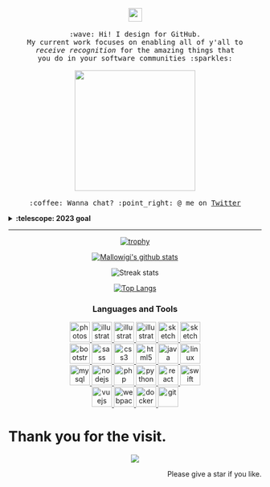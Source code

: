 <p align="center">
  <img src="https://cdn.jsdelivr.net/gh/Semporia/Semporia@master/image/Happy.gif" width="27px">
  <br><br>
  <samp>
    :wave: Hi! I design for GitHub.
    <br>My current work focuses on enabling all of y'all to
      <br><em>receive recognition</em> for the amazing things that
    <br>you do in your software communities :sparkles:<br><br>
    <img src="https://cdn.jsdelivr.net/gh/Semporia/Semporia@master/image/Pikachu.gif" width="240px" align="center">
    <br><br>:coffee: Wanna chat? :point_right: @ me on <a href="https://twitter.com/Swanpor">Twitter</a>
  </samp>
</p>

<details>
  <summary><b>:telescope: 2023 goal</b></summary>
  <br>
  I want to make a little game this year. that makes it really easy to design a game if you're primarily focusing on the art and story (like myself). I'm hoping to print this on a cartridge when I'm done so you can actually experience it on a Gameboy!
</details>

***

<div align="center"> 

[![trophy](https://github-profile-trophy.vercel.app/?username=Semporia&row=2&column=4&margin-w=15&margin-h=15&no-bg=true&theme=onedark)](https://github.com/Semporia)

[![Mallowigi's github stats](https://github-readme-stats.vercel.app/api?username=Semporia&show_icons=true&count_private=true&include_all_commits=true&title_color=eb1f6a&icon_color=e28905&text_color=999999&bg_color=27282200)](https://github.com/Semporia)

![Streak stats](https://github-readme-streak-stats.herokuapp.com/?user=Semporia&langs_count=8&title_color=eb1f6a&icon_color=e28905&text_color=999999&bg_color=27282200)

[![Top Langs](https://github-readme-stats.vercel.app/api/top-langs/?username=Semporia&langs_count=8&title_color=eb1f6a&icon_color=e28905&text_color=999999&bg_color=27282200)](https://github.com/Semporia)


</div>

<div align="center">
  <h3>
    Languages and Tools
  </h3>
  <p>
    <a href="https://www.photoshop.com/en" target="_blank">
      <img src="https://cdn.jsdelivr.net/gh/Semporia/Semporia@master/icon/Adobe-photoshop.svg" alt="photoshop" width="40" height="40" />
    </a>
    <a href="https://www.adobe.com/in/products/illustrator.html" target="_blank">
      <img src="https://cdn.jsdelivr.net/gh/Semporia/Semporia@master/icon/Adobe-illustrator.svg" alt="illustrator" width="40" height="40" />
    </a>
    <a href="https://www.adobe.com/in/products/photoshop-lightroom.html" target="_blank">
      <img src="https://cdn.jsdelivr.net/gh/Semporia/Semporia@master/icon/Adobe-Lightroom-Classic.svg" alt="illustrator" width="40" height="40" />
    </a>
    <a href="https://www.adobe.com/in/products/dreamweaver.html" target="_blank">
      <img src="https://cdn.jsdelivr.net/gh/Semporia/Semporia@master/icon/Adobe-Dreamweaver.svg" alt="illustrator" width="40" height="40" />
    </a>
    <a href="https://www.sketch.com/" target="_blank">
      <img src="https://cdn.jsdelivr.net/gh/Semporia/Semporia@master/icon/sketchapp-icon.svg" alt="sketch" width="40" height="40" />
    </a>
    <a href="https://www.sketch.com/" target="_blank">
      <img src="https://cdn.jsdelivr.net/gh/Semporia/Semporia@master/icon/final-cut-pro.svg" alt="sketch" width="40" height="40" />
    </a>
    <br/>
    <a href="https://getbootstrap.com" target="_blank">
      <img src="https://cdn.jsdelivr.net/gh/Semporia/Semporia@master/icon/bootstrap-plain-wordmark.svg" alt="bootstrap" width="40" height="40" />
    </a>
    <a href="https://sass-lang.com" target="_blank">
      <img src="https://cdn.jsdelivr.net/gh/Semporia/Semporia@master/icon/sass-original.svg" alt="sass" width="40" height="40" />
    </a>
    <a href="https://www.w3schools.com/css/" target="_blank">
      <img src="https://cdn.jsdelivr.net/gh/Semporia/Semporia@master/icon/css3-original-wordmark.svg" alt="css3" width="40" height="40" />
    </a>
    <a href="https://www.w3.org/html/" target="_blank">
      <img src="https://cdn.jsdelivr.net/gh/Semporia/Semporia@master/icon/html5-original-wordmark.svg" alt="html5" width="40" height="40" />
    </a>
    <a href="https://www.java.com" target="_blank">
      <img src="https://cdn.jsdelivr.net/gh/Semporia/Semporia@master/icon/java-original.svg" alt="java" width="40"
        height="40" />
    </a>
    <a href="https://www.linux.org/" target="_blank">
      <img src="https://cdn.jsdelivr.net/gh/Semporia/Semporia@master/icon/linux-original.svg" alt="linux" width="40" height="40" />
    </a>
    <br/>
    <a href="https://www.mysql.com/" target="_blank">
      <img src="https://cdn.jsdelivr.net/gh/Semporia/Semporia@master/icon/mysql-original-wordmark.svg" alt="mysql" width="40" height="40" />
    </a>
    <a href="https://nodejs.org" target="_blank">
      <img src="https://cdn.jsdelivr.net/gh/Semporia/Semporia@master/icon/nodejs-original-wordmark.svg" alt="nodejs" width="40" height="40" />
    </a>
    <a href="https://www.php.net" target="_blank">
      <img src="https://cdn.jsdelivr.net/gh/Semporia/Semporia@master/icon/php-original.svg" alt="php" width="40" height="40" />
    </a>
    <a href="https://www.python.org" target="_blank">
      <img src="https://cdn.jsdelivr.net/gh/Semporia/Semporia@master/icon/python-original.svg" alt="python" width="40" height="40" />
    </a>
    <a href="https://reactjs.org/" target="_blank">
      <img src="https://cdn.jsdelivr.net/gh/Semporia/Semporia@master/icon/react-original-wordmark.svg" alt="react" width="40" height="40" />
    </a>
    <a href="https://developer.apple.com/swift/" target="_blank">
      <img src="https://cdn.jsdelivr.net/gh/Semporia/Semporia@master/icon/swift-original.svg" alt="swift" width="40" height="40" />
    </a>
    <br/>
    <a href="https://vuejs.org/" target="_blank">
      <img src="https://cdn.jsdelivr.net/gh/Semporia/Semporia@master/icon/vuejs-original-wordmark.svg" alt="vuejs" width="40" height="40" />
    </a>
    <a href="https://webpack.js.org" target="_blank">
      <img src="https://cdn.jsdelivr.net/gh/Semporia/Semporia@master/icon/webpack-original-wordmark.svg" alt="webpack" width="40" height="40" />
    </a>
    <a href="https://www.docker.com/" target="_blank">
      <img src="https://cdn.jsdelivr.net/gh/Semporia/Semporia@master/icon/docker-original-wordmark.svg" alt="docker" width="40" height="40" />
    </a>
    <a href="https://git-scm.com/" target="_blank">
      <img src="https://cdn.jsdelivr.net/gh/Semporia/Semporia@master/icon/git-scm-icon.svg" alt="git" width="40" height="40" />
    </a>
  </p>
</div>


# Thank you for the visit.

<div align="center"> 

![](http://profile-counter.glitch.me/Semporia/count.svg)

</div>

<div align="right"> 

Please give a star if you like.

</div>